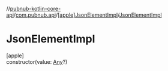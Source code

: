 //[pubnub-kotlin-core-api](../../../index.md)/[com.pubnub.api](../index.md)/[[apple]JsonElementImpl](index.md)/[JsonElementImpl](-json-element-impl.md)

# JsonElementImpl

[apple]\
constructor(value: [Any](https://kotlinlang.org/api/latest/jvm/stdlib/kotlin/-any/index.html)?)
